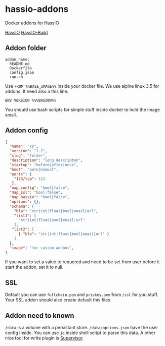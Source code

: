 # hassio-addons
Docker addons for HassIO

[HassIO](https://github.com/pvizeli/hassio)
[HassIO-Build](https://github.com/pvizeli/hassio-build)

## Addon folder

```
addon_name:
  README.md
  Dockerfile
  config.json
  run.sh
```

Use `FROM %%BASE_IMAGE%%` inside your docker file. We use alpine linux 3.5 for addons. It need also a this line:

```docker
ENV VERSION %%VERSION%%
```

You should use bash scripts for simple stuff inside docker to hold the image small.

## Addon config

```json
{
  "name": "xy",
  "version": "1.2",
  "slug": "folder",
  "description": "long descripton",
  "startup": "before|after|once",
  "boot": "auto|manual",
  "ports": {
    "123/tcp": 123
   },
  "map_config": "bool|false",
  "map_ssl": "bool|false",
  "map_hassio": "bool|false",
  "options": {},
  "schema": {
    "bla": "str|int|float|bool|email|url",
    "list1": [
      "str|int|float|bool|email|url"
    ],
   "list2": [
      { "ble": "str|int|float|bool|email|url" }
    ]
  },
  "image": "for custom addons",
}
```

If you want to set a value to requered and need to be set from user before it start the addon, set it to null.

## SSL

Default you can use `fullchain.pem` and `privkey.pem` from `/ssl` for you stuff. Your SSL addon should also create default this files.

## Addon need to known
`/data` is a volume with a persistant store. `/data/options.json` have the user config inside. You can use `jq` inside shell script to parse this data. A other nice tool for write plugin is [Supervisor](http://supervisord.org/).
